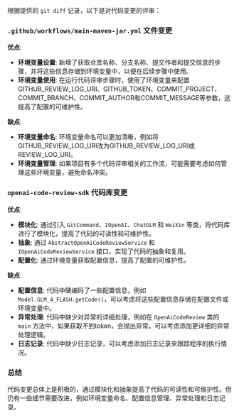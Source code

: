 根据提供的 `git diff` 记录，以下是对代码变更的评审：

### `.github/workflows/main-maven-jar.yml` 文件变更

**优点**:
- **环境变量设置**: 新增了获取仓库名称、分支名称、提交作者和提交信息的步骤，并将这些信息存储到环境变量中，以便在后续步骤中使用。
- **环境变量使用**: 在运行代码评审步骤时，使用了环境变量来配置GITHUB_REVIEW_LOG_URI、GITHUB_TOKEN、COMMIT_PROJECT、COMMIT_BRANCH、COMMIT_AUTHOR和COMMIT_MESSAGE等参数，这提高了配置的可维护性。

**缺点**:
- **环境变量命名**: 环境变量命名可以更加清晰，例如将GITHUB_REVIEW_LOG_URI改为GITHUB_REVIEW_LOG_URI或REVIEW_LOG_URI。
- **环境变量管理**: 如果项目有多个代码评审相关的工作流，可能需要考虑如何管理这些环境变量，避免命名冲突。

### `openai-code-review-sdk` 代码库变更

**优点**:
- **模块化**: 通过引入 `GitCommand`、`IOpenAI`、`ChatGLM` 和 `WeiXin` 等类，将代码库进行了模块化，提高了代码的可读性和可维护性。
- **抽象**: 通过 `AbstractOpenAiCodeReviewService` 和 `IOpenAiCodeReviewService` 接口，实现了代码的抽象和复用。
- **配置化**: 通过环境变量获取配置信息，提高了配置的可维护性。

**缺点**:
- **配置信息**: 代码中硬编码了一些配置信息，例如 `Model.GLM_4_FLASH.getCode()`，可以考虑将这些配置信息存储在配置文件或环境变量中。
- **异常处理**: 代码中缺少对异常的详细处理，例如在 `OpenAiCodeReview` 类的 `main` 方法中，如果获取不到token，会抛出异常。可以考虑添加更详细的异常处理逻辑。
- **日志记录**: 代码中缺少日志记录，可以考虑添加日志记录来跟踪程序的执行情况。

### 总结

代码变更总体上是积极的，通过模块化和抽象提高了代码的可读性和可维护性。但仍有一些细节需要改进，例如环境变量命名、配置信息管理、异常处理和日志记录。